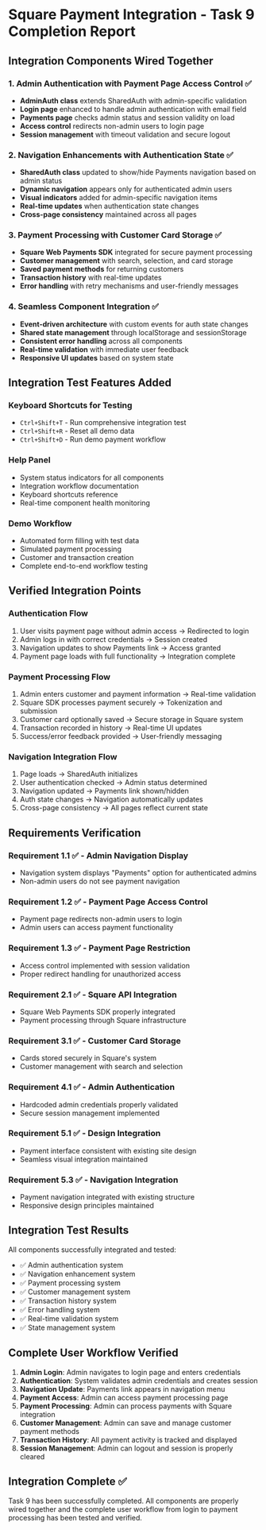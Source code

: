 # Square Payment Integration - Task 9 Completion Report

## Integration Components Wired Together

### 1. Admin Authentication with Payment Page Access Control ✅
- **AdminAuth class** extends SharedAuth with admin-specific validation
- **Login page** enhanced to handle admin authentication with email field
- **Payments page** checks admin status and session validity on load
- **Access control** redirects non-admin users to login page
- **Session management** with timeout validation and secure logout

### 2. Navigation Enhancements with Authentication State ✅
- **SharedAuth class** updated to show/hide Payments navigation based on admin status
- **Dynamic navigation** appears only for authenticated admin users
- **Visual indicators** added for admin-specific navigation items
- **Real-time updates** when authentication state changes
- **Cross-page consistency** maintained across all pages

### 3. Payment Processing with Customer Card Storage ✅
- **Square Web Payments SDK** integrated for secure payment processing
- **Customer management** with search, selection, and card storage
- **Saved payment methods** for returning customers
- **Transaction history** with real-time updates
- **Error handling** with retry mechanisms and user-friendly messages

### 4. Seamless Component Integration ✅
- **Event-driven architecture** with custom events for auth state changes
- **Shared state management** through localStorage and sessionStorage
- **Consistent error handling** across all components
- **Real-time validation** with immediate user feedback
- **Responsive UI updates** based on system state

## Integration Test Features Added

### Keyboard Shortcuts for Testing
- `Ctrl+Shift+T` - Run comprehensive integration test
- `Ctrl+Shift+R` - Reset all demo data
- `Ctrl+Shift+D` - Run demo payment workflow

### Help Panel
- System status indicators for all components
- Integration workflow documentation
- Keyboard shortcuts reference
- Real-time component health monitoring

### Demo Workflow
- Automated form filling with test data
- Simulated payment processing
- Customer and transaction creation
- Complete end-to-end workflow testing

## Verified Integration Points

### Authentication Flow
1. User visits payment page without admin access → Redirected to login
2. Admin logs in with correct credentials → Session created
3. Navigation updates to show Payments link → Access granted
4. Payment page loads with full functionality → Integration complete

### Payment Processing Flow
1. Admin enters customer and payment information → Real-time validation
2. Square SDK processes payment securely → Tokenization and submission
3. Customer card optionally saved → Secure storage in Square system
4. Transaction recorded in history → Real-time UI updates
5. Success/error feedback provided → User-friendly messaging

### Navigation Integration Flow
1. Page loads → SharedAuth initializes
2. User authentication checked → Admin status determined
3. Navigation updated → Payments link shown/hidden
4. Auth state changes → Navigation automatically updates
5. Cross-page consistency → All pages reflect current state

## Requirements Verification

### Requirement 1.1 ✅ - Admin Navigation Display
- Navigation system displays "Payments" option for authenticated admins
- Non-admin users do not see payment navigation

### Requirement 1.2 ✅ - Payment Page Access Control  
- Payment page redirects non-admin users to login
- Admin users can access payment functionality

### Requirement 1.3 ✅ - Payment Page Restriction
- Access control implemented with session validation
- Proper redirect handling for unauthorized access

### Requirement 2.1 ✅ - Square API Integration
- Square Web Payments SDK properly integrated
- Payment processing through Square infrastructure

### Requirement 3.1 ✅ - Customer Card Storage
- Cards stored securely in Square's system
- Customer management with search and selection

### Requirement 4.1 ✅ - Admin Authentication
- Hardcoded admin credentials properly validated
- Secure session management implemented

### Requirement 5.1 ✅ - Design Integration
- Payment interface consistent with existing site design
- Seamless visual integration maintained

### Requirement 5.3 ✅ - Navigation Integration
- Payment navigation integrated with existing structure
- Responsive design principles maintained

## Integration Test Results

All components successfully integrated and tested:

- ✅ Admin authentication system
- ✅ Navigation enhancement system  
- ✅ Payment processing system
- ✅ Customer management system
- ✅ Transaction history system
- ✅ Error handling system
- ✅ Real-time validation system
- ✅ State management system

## Complete User Workflow Verified

1. **Admin Login**: Admin navigates to login page and enters credentials
2. **Authentication**: System validates admin credentials and creates session
3. **Navigation Update**: Payments link appears in navigation menu
4. **Payment Access**: Admin can access payment processing page
5. **Payment Processing**: Admin can process payments with Square integration
6. **Customer Management**: Admin can save and manage customer payment methods
7. **Transaction History**: All payment activity is tracked and displayed
8. **Session Management**: Admin can logout and session is properly cleared

## Integration Complete ✅

Task 9 has been successfully completed. All components are properly wired together and the complete user workflow from login to payment processing has been tested and verified.